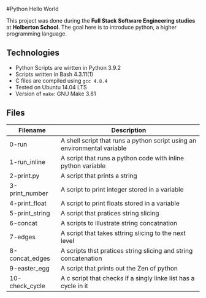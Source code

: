 #Python Hello World

This project was done during the **Full Stack Software Engineering studies** at **Holberton School**. The goal here is to introduce python, a higher programming language.

## Technologies
* Python Scripts are wirtten in Python 3.9.2
* Scripts written in Bash 4.3.11(1)
* C files are compiled using `gcc 4.8.4`
* Tested on Ubuntu 14.04 LTS
* Version of `make`: GNU Make 3.81

## Files

| Filename | Description |
| -------- | ----------- |
| 0-run | A shell script that runs a python script using an environmental variable|
| 1-run_inline | A script that runs a python code with inline python variable |
| 2-print.py | A script that prints a string |
| 3-print_number | A script to print integer stored in a variable |
| 4-print_float | A script to print floats stored in a variable |
| 5-print_string | A script that pratices string slicing |
| 6-concat | A scripts to illustrate string concatnation |
| 7-edges | A script that takes sttring slicing to the next level |
| 8-concat_edges | A scripts thst pratices string slicing and string concatenation |
| 9-easter_egg | A script that prints out the Zen of python |
| 10-check_cycle | A c script that checks if a singly linke list has a cycle in it |